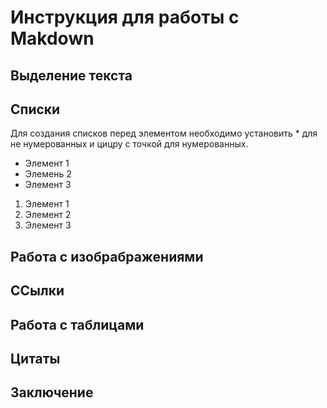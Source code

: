 # Инструкция для работы с Makdown

## Выделение текста

## Списки

Для создания списков перед элементом необходимо установить * для не нумерованных и цицру с точкой для нумерованных.

* Элемент 1
* Элемень 2
* Элемент 3

1. Элемент 1
2. Элемент 2
3. Элемент 3

## Работа с изобрабражениями

## ССылки

## Работа с таблицами

## Цитаты

## Заключение